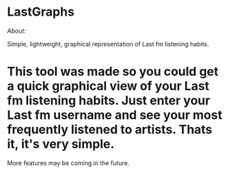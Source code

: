 LastGraphs
==========

*About:*

Simple, lightweight, graphical representation of Last fm listening habits.

This tool was made so you could get a quick graphical view of your Last fm listening habits.  Just enter your Last fm username and see your most frequently listened to artists.  Thats it, it's very simple.
==========

More features may be coming in the future.



